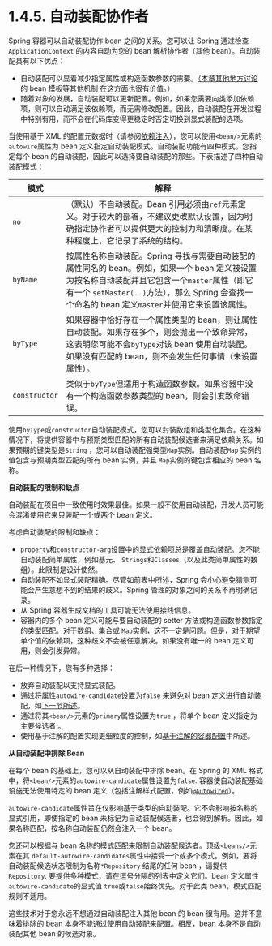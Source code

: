 # 1.4.5. 自动装配协作者

Spring 容器可以自动装配协作 bean 之间的关系。您可以让 Spring 通过检查 `ApplicationContext` 的内容自动为您的 bean 解析协作者（其他 bean）。自动装配具有以下优点：

* 自动装配可以显着减少指定属性或构造函数参数的需要。[（本章其他地方讨论](https://docs.spring.io/spring-framework/docs/current/reference/html/core.html#beans-child-bean-definitions)的 bean 模板等其他机制 在这方面也很有价值。）
* 随着对象的发展，自动装配可以更新配置。例如，如果您需要向类添加依赖项，则可以自动满足该依赖项，而无需修改配置。因此，自动装配在开发过程中特别有用，而不会在代码库变得更稳定时否定切换到显式装配的选项。

当使用基于 XML 的配置元数据时（请参阅[依赖注入](https://docs.spring.io/spring-framework/docs/current/reference/html/core.html#beans-factory-collaborators)），您可以使用`<bean/>`元素的`autowire`属性为 bean 定义指定自动装配模式。自动装配功能有四种模式。您指定每个 bean 的自动装配，因此可以选择要自动装配的那些。下表描述了四种自动装配模式：

| 模式            | 解释                                                                                                                                                       |
| ------------- | -------------------------------------------------------------------------------------------------------------------------------------------------------- |
| `no`          | （默认）不自动装配。Bean 引用必须由`ref`元素定义。对于较大的部署，不建议更改默认设置，因为明确指定协作者可以提供更大的控制力和清晰度。在某种程度上，它记录了系统的结构。                                                                |
| `byName`      | 按属性名称自动装配。Spring 寻找与需要自动装配的属性同名的 bean。例如，如果一个 bean 定义被设置为按名称自动装配并且它包含一个`master`属性（即它有一个 `setMaster(..)`方法），那么 Spring 会查找一个命名的 bean 定义`master`并使用它来设置该属性。 |
| `byType`      | 如果容器中恰好存在一个属性类型的 bean，则让属性自动装配。如果存在多个，则会抛出一个致命异常，这表明您可能不会`byType`对该 bean 使用自动装配。如果没有匹配的 bean，则不会发生任何事情（未设置属性）。                                           |
| `constructor` | 类似于`byType`但适用于构造函数参数。如果容器中没有一个构造函数参数类型的 bean，则会引发致命错误。                                                                                                  |

使用`byType`或`constructor`自动装配模式，您可以封装数组和类型化集合。在这种情况下，将提供容器中与预期类型匹配的所有自动装配候选者来满足依赖关系。如果预期的键类型是`String` ，您可以自动装配强类型`Map`实例。自动装配`Map` 实例的值包含与预期类型匹配的所有 bean 实例，并且 `Map`实例的键包含相应的 bean 名称。

**自动装配的限制和缺点**

自动装配在项目中一致使用时效果最佳。如果一般不使用自动装配，开发人员可能会混淆使用它来只装配一个或两个 bean 定义。

考虑自动装配的限制和缺点：

* `property`和`constructor-arg`设置中的显式依赖项总是覆盖自动装配。您不能自动装配简单属性，例如基元、 `Strings`和`Classes`（以及此类简单属性的数组）。此限制是设计使然。
* 自动装配不如显式装配精确。尽管如前表中所述，Spring 会小心避免猜测可能会产生意想不到的结果的歧义。Spring 管理的对象之间的关系不再明确记录。
* 从 Spring 容器生成文档的工具可能无法使用接线信息。
* 容器内的多个 bean 定义可能与要自动装配的 setter 方法或构造函数参数指定的类型匹配。对于数组、集合或 `Map`实例，这不一定是问题。但是，对于期望单个值的依赖项，这种歧义不会被任意解决。如果没有唯一的 bean 定义可用，则会引发异常。

在后一种情况下，您有多种选择：

* 放弃自动装配以支持显式装配。
* 通过将属性`autowire-candidate`设置为`false` 来避免对 bean 定义进行自动装配，如[下一节所述](https://docs.spring.io/spring-framework/docs/current/reference/html/core.html#beans-factory-autowire-candidate)。
* 通过将其`<bean/>`元素的`primary`属性设置为`true` ，将单个 bean 定义指定为主要候选者 。
* 使用基于注解的配置实现更细粒度的控制，如[基于注解的容器配置](https://docs.spring.io/spring-framework/docs/current/reference/html/core.html#beans-annotation-config)中所述。

**从自动装配中排除 Bean**

在每个 bean 的基础上，您可以从自动装配中排除 bean。在 Spring 的 XML 格式中，将`<bean/>`元素的`autowire-candidate`属性设置为`false`. 容器使自动装配基础设施无法使用特定的 bean 定义（包括注解样式配置，例如[`@Autowired`](https://docs.spring.io/spring-framework/docs/current/reference/html/core.html#beans-autowired-annotation)）。

`autowire-candidate`属性旨在仅影响基于类型的自动装配。它不会影响按名称的显式引用，即使指定的 bean 未标记为自动装配候选者，也会得到解析。因此，如果名称匹配，按名称自动装配仍然会注入一个 bean。

您还可以根据与 bean 名称的模式匹配来限制自动装配候选者。顶级`<beans/>`元素在其 `default-autowire-candidates`属性中接受一个或多个模式。例如，要将自动装配候选状态限制为名称`*Repository` 结尾的任何 bean ，请提供`Repository`. 要提供多种模式，请在逗号分隔的列表中定义它们。bean 定义属性`autowire-candidate`的显式值 `true`或`false`始终优先。对于此类 bean，模式匹配规则不适用。

这些技术对于您永远不想通过自动装配注入其他 bean 的 bean 很有用。这并不意味着排除的 bean 本身不能通过使用自动装配来配置。相反，bean 本身不是自动装配其他 bean 的候选对象。
